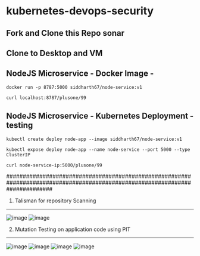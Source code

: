 # kubernetes-devops-security

## Fork and Clone this Repo  sonar

## Clone to Desktop and VM

## NodeJS Microservice - Docker Image -
`docker run -p 8787:5000 siddharth67/node-service:v1`

`curl localhost:8787/plusone/99`
 
## NodeJS Microservice - Kubernetes Deployment - testing
`kubectl create deploy node-app --image siddharth67/node-service:v1`

`kubectl expose deploy node-app --name node-service --port 5000 --type ClusterIP`

`curl node-service-ip:5000/plusone/99`

##############################################################################################################################
1) Talisman for repository Scanning
_____________________________________________________________________________________________________________________________
![image](https://user-images.githubusercontent.com/95608758/225016011-e1f6dbd5-8ab4-4c5f-b287-ef1d7b1cf4f5.png)
![image](https://user-images.githubusercontent.com/95608758/225016080-9beb7bf1-7073-4741-888c-a948033a1634.png)


2) Mutation Testing on application code using  PIT
_____________________________________________________________________________________________________________________________
![image](https://user-images.githubusercontent.com/95608758/225016341-dc39b4c0-3cd0-41e8-b717-20de01cb0472.png)
![image](https://user-images.githubusercontent.com/95608758/225016376-214d27e5-e33a-4182-9891-00df352c3ca9.png)
![image](https://user-images.githubusercontent.com/95608758/225016416-befefaf6-afe8-4089-8669-0dc49f68a6f5.png)
![image](https://user-images.githubusercontent.com/95608758/225016466-100fd30d-eaae-4056-b75f-3ef2ce99fe34.png)
